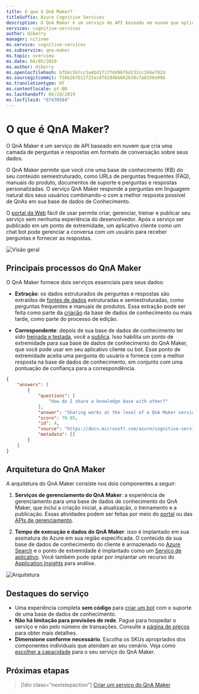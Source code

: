 ```yaml
---
title: O que é QnA Maker?
titleSuffix: Azure Cognitive Services
description: O QnA Maker é um serviço de API baseado em nuvem que aplica inteligência de aprendizado de máquina personalizada a uma pergunta do usuário em linguagem natural para fornecer a melhor resposta.
services: cognitive-services
author: diberry
manager: nitinme
ms.service: cognitive-services
ms.subservice: qna-maker
ms.topic: overview
ms.date: 04/05/2019
ms.author: diberry
ms.openlocfilehash: bfb6c5b7cc5a4bd1717fdd96f6d232cc269e702d
ms.sourcegitcommit: f56b267b11f23ac8f6284bb662b38c7a8336e99b
ms.translationtype: HT
ms.contentlocale: pt-BR
ms.lasthandoff: 06/28/2019
ms.locfileid: "67439584"
---
```

# <a name="what-is-qna-maker"></a>O que é QnA Maker?

O QnA Maker é um serviço de API baseado em nuvem que cria uma camada de perguntas e respostas em formato de conversação sobre seus dados. 

O QnA Maker permite que você crie uma base de conhecimento (KB) do seu conteúdo semiestruturado, como URLs de perguntas frequentes (FAQ), manuais do produto, documentos de suporte e perguntas e respostas personalizadas. O serviço QnA Maker responde a perguntas em linguagem natural dos seus usuários combinando-o com a melhor resposta possível de QnAs em sua base de dados de Conhecimento.

O [portal da Web](https://qnamaker.ai) fácil de usar permite criar, gerenciar, treinar e publicar seu serviço sem nenhuma experiência do desenvolvedor. Após o serviço ser publicado em um ponto de extremidade, um aplicativo cliente como um chat bot pode gerenciar a conversa com um usuário para receber perguntas e fornecer as respostas. 

![Visão geral](../media/qnamaker-overview-learnabout/overview.png)

## <a name="key-qna-maker-processes"></a>Principais processos do QnA Maker

O QnA Maker fornece dois serviços essenciais para seus dados:

* **Extração**: os dados estruturados de perguntas e respostas são extraídos de [fontes de dados](../Concepts/data-sources-supported.md) estruturadas e semiestruturadas, como perguntas frequentes e manuais de produtos. Essa extração pode ser feita como parte da [criação](https://aka.ms/qnamaker-docs-createkb) da base de dados de conhecimento ou mais tarde, como parte do processo de edição.

* **Correspondente**: depois de sua base de dados de conhecimento ter sido [treinada e testada](https://aka.ms/qnamaker-docs-trainkb), você a [publica](https://aka.ms/qnamaker-docs-publishkb). Isso habilita um ponto de extremidade para sua base de dados de conhecimento do QnA Maker, que você pode usar em seu aplicativo cliente ou bot. Esse ponto de extremidade aceita uma pergunta do usuário e fornece com a melhor resposta na base de dados de conhecimento, em conjunto com uma pontuação de confiança para a correspondência.

```JSON
{
    "answers": [
        {
            "questions": [
                "How do I share a knowledge base with other?"
            ],
            "answer": "Sharing works at the level of a QnA Maker service, i.e. all knowledge bases in the services will be shared. Read [here](https://docs.microsoft.com/azure/cognitive-services/qnamaker/how-to/collaborate-knowledge-base)how to collaborate on a knowledge base.",
            "score": 70.95,
            "id": 4,
            "source": "https://docs.microsoft.com/azure/cognitive-services/qnamaker/faqs",
            "metadata": []
        }
    ]
}

```

## <a name="qna-maker-architecture"></a>Arquitetura do QnA Maker

A arquitetura do QnA Maker consiste nos dois componentes a seguir:

1. **Serviços de gerenciamento do QnA Maker**: a experiência de gerenciamento para uma base de dados de conhecimento do QnA Maker, que inclui a criação inicial, a atualização, o treinamento e a publicação. Essas atividades podem ser feitas por meio do [portal](https://qnamaker.ai) ou das [APIs de gerenciamento](https://go.microsoft.com/fwlink/?linkid=2092179). 

2. **Tempo de execução e dados do QnA Maker**: isso é implantado em sua assinatura do Azure em sua região especificada. O conteúdo da sua base de dados de conhecimento do cliente é armazenado no [Azure Search](https://azure.microsoft.com/services/search/) e o ponto de extremidade é implantado como um [Serviço de aplicativo](https://azure.microsoft.com/services/app-service/). Você também pode optar por implantar um recurso do [Application Insights](https://azure.microsoft.com/services/application-insights/) para análise.

![Arquitetura](../media/qnamaker-overview-learnabout/architecture.png)


## <a name="service-highlights"></a>Destaques do serviço

- Uma experiência completa **sem código** para [criar um bot](../Quickstarts/create-publish-knowledge-base.md#create-a-bot) com o suporte de uma base de dados de conhecimento.
- **Não há limitação para previsões de rede**. Pague para hospedar o serviço e não pelo número de transações. Consulte a [página de preços](https://aka.ms/qnamaker-docs-pricing) para obter mais detalhes.
- **Dimensione conforme necessário**. Escolha os SKUs apropriados dos componentes individuais que atendam ao seu cenário. Veja como [escolher a capacidade](https://aka.ms/qnamaker-docs-capacity) para o seu serviço do QnA Maker.


## <a name="next-steps"></a>Próximas etapas

> [!div class="nextstepaction"]
> [Criar um serviço do QnA Maker](../how-to/set-up-qnamaker-service-azure.md)
